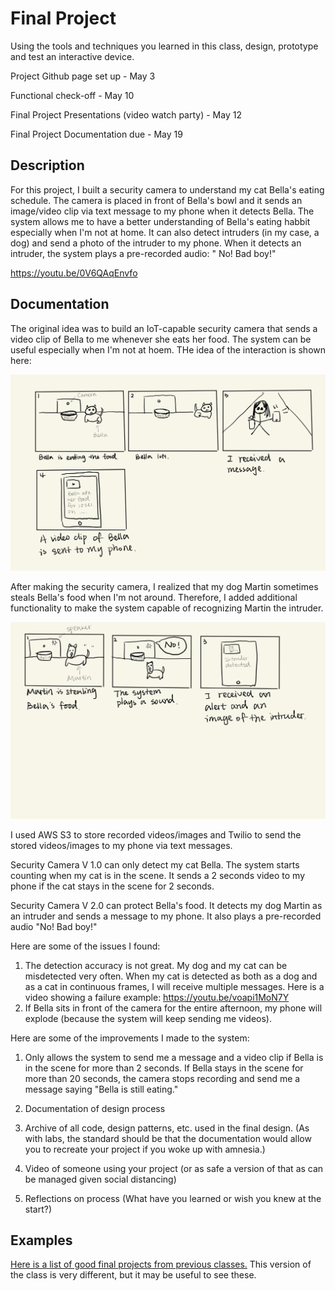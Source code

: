 # Final Project

Using the tools and techniques you learned in this class, design, prototype and test an interactive device.

Project Github page set up - May 3

Functional check-off - May 10
 
Final Project Presentations (video watch party) - May 12

Final Project Documentation due - May 19

 
## Description
For this project, I built a security camera to understand my cat Bella's eating schedule. The camera is placed in front of Bella's bowl and it sends an image/video clip via text message to my phone when it detects Bella. The system allows me to have a better understanding of Bella's eating habbit especially when I'm not at home. It can also detect intruders (in my case, a dog) and send a photo of the intruder to my phone. When it detects an intruder, the system plays a pre-recorded audio: " No! Bad boy!"

https://youtu.be/0V6QAqEnvfo

## Documentation

The original idea was to build an IoT-capable security camera that sends a video clip of Bella to me whenever she eats her food. The system can be useful especially when I'm not at hoem. THe idea of the interaction is shown here:

![plot](storyboard1.jpg)

After making the security camera, I realized that my dog Martin sometimes steals Bella's food when I'm not around. Therefore, I added additional functionality to make the system capable of recognizing Martin the intruder.

![plot](storyboard2.jpg)

I used AWS S3 to store recorded videos/images and Twilio to send the stored videos/images to my phone via text messages.

Security Camera V 1.0 can only detect my cat Bella. The system starts counting when my cat is in the scene. It sends a 2 seconds video to my phone if the cat stays in the scene for 2 seconds.

Security Camera V 2.0 can protect Bella's food. It detects my dog Martin as an intruder and sends a message to my phone. It also plays a pre-recorded audio "No! Bad boy!"

Here are some of the issues I found:
1. The detection accuracy is not great. My dog and my cat can be misdetected very often. When my cat is detected as both as a dog and as a cat in continuous frames, I will receive multiple messages. Here is a video showing a failure example: https://youtu.be/voapi1MoN7Y
2. If Bella sits in front of the camera for the entire afternoon, my phone will explode (because the system will keep sending me videos).

Here are some of the improvements I made to the system:
1. Only allows the system to send me a message and a video clip if Bella is in the scene for more than 2 seconds. If Bella stays in the scene for more than 20 seconds, the camera stops recording and send me a message saying "Bella is still eating."

1. Documentation of design process
2. Archive of all code, design patterns, etc. used in the final design. (As with labs, the standard should be that the documentation would allow you to recreate your project if you woke up with amnesia.)
3. Video of someone using your project (or as safe a version of that as can be managed given social distancing)
4. Reflections on process (What have you learned or wish you knew at the start?)

## Examples

[Here is a list of good final projects from previous classes.](https://github.com/FAR-Lab/Developing-and-Designing-Interactive-Devices/wiki/Previous-Final-Projects)
This version of the class is very different, but it may be useful to see these.
